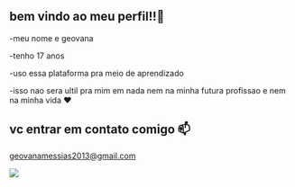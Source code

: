 ## bem vindo ao meu perfil!!👋

-meu nome e geovana 

-tenho 17 anos

-uso essa plataforma pra meio de aprendizado 

-isso nao sera ultil pra mim em nada nem na minha futura profissao e nem na minha vida ❤ 


## vc entrar em contato  comigo 📫

geovanamessias2013@gmail.com



![](https://media1.tenor.com/m/u56wKTnS_woAAAAC/kiss.gif)
